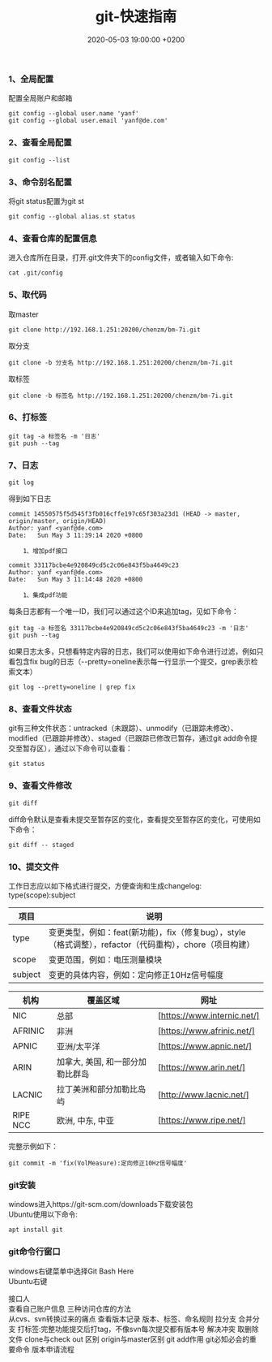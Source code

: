 ﻿---
layout: post
title:  "git-快速指南"
date:   2020-05-03 19:00:00 +0200
categories: git
---
### 1、全局配置
配置全局账户和邮箱
```
git config --global user.name 'yanf'
git config --global user.email 'yanf@de.com'
```
### 2、查看全局配置
```
git config --list
```
### 3、命令别名配置
将git status配置为git st
```
git config --global alias.st status
```
### 4、查看仓库的配置信息
进入仓库所在目录，打开.git文件夹下的config文件，或者输入如下命令:
```
cat .git/config
```

### 5、取代码
取master
```
git clone http://192.168.1.251:20200/chenzm/bm-7i.git
```
取分支   
```
git clone -b 分支名 http://192.168.1.251:20200/chenzm/bm-7i.git
```
取标签
```
git clone -b 标签名 http://192.168.1.251:20200/chenzm/bm-7i.git
```
### 6、打标签
```
git tag -a 标签名 -m '日志'
git push --tag
```

### 7、日志
```
git log
```
得到如下日志
```
commit 14550575f5d545f3fb016cffe197c65f303a23d1 (HEAD -> master, origin/master, origin/HEAD)
Author: yanf <yanf@de.com>
Date:   Sun May 3 11:39:14 2020 +0800

    1、增加pdf接口

commit 33117bcbe4e920849cd5c2c06e843f5ba4649c23
Author: yanf <yanf@de.com>
Date:   Sun May 3 11:14:48 2020 +0800

    1、集成pdf功能
```

每条日志都有一个唯一ID，我们可以通过这个ID来追加tag，见如下命令：   
```
git tag -a 标签名 33117bcbe4e920849cd5c2c06e843f5ba4649c23 -m '日志'
git push --tag
```
如果日志太多，只想看特定内容的日志，我们可以使用如下命令进行过滤，例如只看包含fix bug的日志（--pretty=oneline表示每一行显示一个提交，grep表示检索文本）
```
git log --pretty=oneline | grep fix
```

### 8、查看文件状态
git有三种文件状态：untracked（未跟踪）、unmodify（已跟踪未修改）、modified（已跟踪并修改）、staged（已跟踪已修改已暂存，通过git add命令提交至暂存区），通过以下命令可以查看：
```
git status
```
### 9、查看文件修改
```
git diff
```
diff命令默认是查看未提交至暂存区的变化，查看提交至暂存区的变化，可使用如下命令：
```
git diff -- staged
```

### 10、提交文件
工作日志应以如下格式进行提交，方便查询和生成changelog:   
type(scope):subject  

项目|说明   
-|-  
type|变更类型，例如：feat(新功能)，fix（修复bug），style（格式调整），refactor（代码重构），chore（项目构建）  
scope|变更范围，例如：电压测量模块  
subject|变更的具体内容，例如：定向修正10Hz信号幅度  

机构|覆盖区域|网址  
-|-|-  
NIC|总部|[https://www.internic.net/]  
AFRINIC|非洲|[https://www.afrinic.net/]  
APNIC|亚洲/太平洋|[https://www.apnic.net/]  
ARIN|加拿大, 美国, 和一部分加勒比群岛|[https://www.arin.net/]  
LACNIC|拉丁美洲和部分加勒比岛屿|[http://www.lacnic.net/]  
RIPE NCC|欧洲, 中东, 中亚|[https://www.ripe.net/]  

完整示例如下：
```
git commit -m 'fix(VolMeasure):定向修正10Hz信号幅度'
```


### git安装
windows进入https://git-scm.com/downloads下载安装包   
Ubuntu使用以下命令:
```
apt install git
```

### git命令行窗口
windows右键菜单中选择Git Bash Here   
Ubuntu右键

接口人   
查看自己账户信息
三种访问仓库的方法   
从cvs、svn转换过来的痛点
查看版本记录
版本、标签、命名规则
拉分支
合并分支
打标签:完整功能提交后打tag，不像svn每次提交都有版本号
解决冲突
取删除文件
clone与check out 区别
origin与master区别
git add作用
git必知必会的重要命令
版本申请流程
